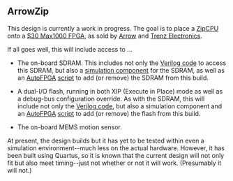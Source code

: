 ## ArrowZip

This design is currently a work in progress.  The goal is to place a
[ZipCPU](http://zipcpu.com/about/zipcpu.html) onto a
[$30 Max1000 FPGA](http://zipcpu.com/blog/2017/12/16/max1k.html),
as sold by [Arrow](https://www.arrow.com) and
[Trenz Electronics](https://www.trenz-electronic.de).

If all goes well, this will include access to ...

- The on-board SDRAM.  This includes not only the
  [Verilog code](rtl/arrowzip/wbsdram.v) to access this SDRAM, but also a
  [simulation component](sim/verilated/sdramsim.cpp) for the SDRAM, as well
  as an [AutoFPGA](https://github.com/ZipCPU/autofpga)
  [script](auto-data/sdram.txt)
  to add (or remove) the SDRAM from this build.

- A dual-I/O flash, running in both XIP (Execute in Place) mode as well as
  a debug-bus configuration override.  As with the SDRAM, this will include
  not only the [Verilog code](rtl/arrowzip/dualflexpress.v), but also a
  simulation component and an [AutoFPGA](https://github.com/ZipCPU/autofpga)
  [script](auto-data/flexpress.txt)
  to add (or remove) the flash from this build.

- The on-board MEMS motion sensor.

At present, the design builds but it has yet to be tested within even a
simulation environment--much less on the actual hardware.  However, it has
been built using Quartus, so it is known that the current design will not only
fit but also meet timing--just not whether or not it will work.  (Presumably
it will not.)

